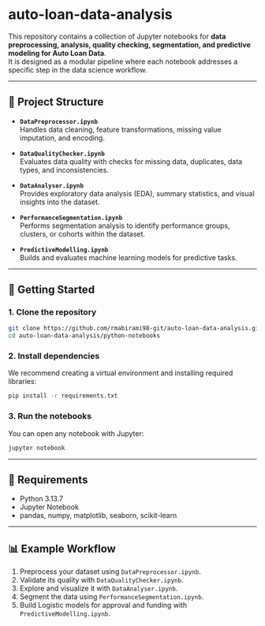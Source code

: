 # auto-loan-data-analysis

This repository contains a collection of Jupyter notebooks for **data preprocessing, analysis, quality checking, segmentation, and predictive modeling for Auto Loan Data**.  
It is designed as a modular pipeline where each notebook addresses a specific step in the data science workflow.  

---

## 📁 Project Structure

- **`DataPreprocessor.ipynb`**  
  Handles data cleaning, feature transformations, missing value imputation, and encoding.  

- **`DataQualityChecker.ipynb`**  
  Evaluates data quality with checks for missing data, duplicates, data types, and inconsistencies.
  
- **`DataAnalyser.ipynb`**  
  Provides exploratory data analysis (EDA), summary statistics, and visual insights into the dataset.  

- **`PerformanceSegmentation.ipynb`**  
  Performs segmentation analysis to identify performance groups, clusters, or cohorts within the dataset.  

- **`PredictiveModelling.ipynb`**  
  Builds and evaluates machine learning models for predictive tasks.  

---

## 🚀 Getting Started

### 1. Clone the repository
```bash
git clone https://github.com/rmabirami98-git/auto-loan-data-analysis.git
cd auto-loan-data-analysis/python-notebooks
````

### 2. Install dependencies

We recommend creating a virtual environment and installing required libraries:

```bash
pip install -r requirements.txt
```

### 3. Run the notebooks

You can open any notebook with Jupyter:

```bash
jupyter notebook
```

---

## 📌 Requirements

* Python 3.13.7
* Jupyter Notebook
* pandas, numpy, matplotlib, seaborn, scikit-learn
---

## 📊 Example Workflow

1. Preprocess your dataset using `DataPreprocessor.ipynb`.
2. Validate its quality with `DataQualityChecker.ipynb`.
3. Explore and visualize it with `DataAnalyser.ipynb`.
4. Segment the data using `PerformanceSegmentation.ipynb`.
5. Build Logistic models for approval and funding with `PredictiveModelling.ipynb`.

